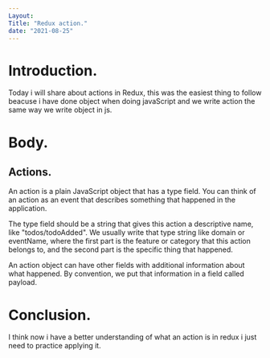 ```yaml
---
Layout: 
Title: "Redux action."
date: "2021-08-25"
---
```


# Introduction.

Today i will share about actions in Redux, this was the easiest thing to follow beacuse i have done object when doing javaScript and we write action the same way we write object in js.

# Body.

## Actions.

An action is a plain JavaScript object that has a type field. You can think of an action as an event that describes something that happened in the application.

The type field should be a string that gives this action a descriptive name, like "todos/todoAdded". We usually write that type string like domain or eventName, where the first part is the feature or category that this action belongs to, and the second part is the specific thing that happened.

An action object can have other fields with additional information about what happened. By convention, we put that information in a field called payload.

# Conclusion.

I think now i have a better understanding of what an action is in redux i just need to practice applying it.